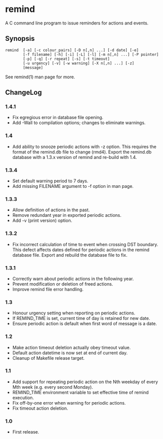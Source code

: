 # remind

A C command line program to issue reminders for actions and events.

## Synopsis

    remind  [-a] [-c colour_pairs] [-D n[,n] ...] [-d date] [-e]
            [-f filename] [-h] [-i] [-L] [-l] [-m n[,n] ...] [-P pointer]
            [-p] [-q] [-r repeat] [-s] [-t timeout]
            [-u urgency] [-v] [-w warning] [-X n[,n] ...] [-z]
            [message]

See remind(1) man page for more.

## ChangeLog

### 1.4.1

* Fix egregious error in database file opening.
* Add -Wall to compilation options; changes to eliminate warnings.

### 1.4

* Add ability to snooze periodic actions with -z option. This requires
  the format of the remind.db file to change (rmd4). Export the
  remind.db database with a 1.3.x version of remind and re-build
  with 1.4.

### 1.3.4

* Set default warning period to 7 days.
* Add missing FILENAME argument to -f option in man page.

### 1.3.3

* Allow definition of actions in the past.
* Remove redundant year in exported periodic actions.
* Add -v (print version) option.

### 1.3.2

* Fix incorrect calculation of time to event when crossing DST
  boundary. This defect affects dates defined for periodic actions in
  the remind database file. Export and rebuild the database file to
  fix.

### 1.3.1

* Correctly warn about periodic actions in the following year.
* Prevent modification or deletion of freed actions.
* Improve remind file error handling.

### 1.3

* Honour urgency setting when reporting on periodic actions.
* If REMIND_TIME is set, current time of day is retained for new date.
* Ensure periodic action is default when first word of message is a date.

### 1.2

* Make action timeout deletion actually obey timeout value.
* Default action datetime is now set at end of current day.
* Cleanup of Makefile release target.

### 1.1

* Add support for repeating periodic action on the Nth weekday of
  every Mth week (e.g. every second Monday).
* REMIND_TIME environment variable to set effective time of remind execution.
* Fix off-by-one error when warning for periodic actions.
* Fix timeout action deletion.

### 1.0

* First release.
